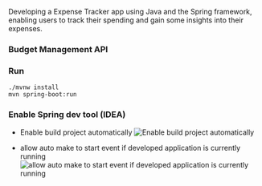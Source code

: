 Developing a Expense Tracker app using Java and the Spring framework, enabling users to track their spending and gain some insights into their expenses.


### Budget Management API

### Run

```shell
./mvnw install
mvn spring-boot:run 
```


### Enable Spring dev tool (IDEA)

- Enable build project automatically
![Enable build project automatically](https://youtrack.jetbrains.com/api/files/74-1040249?sign=MTY2NTAxNDQwMDAwMHwxMS0xMDc5OTg3fDc0LTEwNDAyNDl8ZmtOcWZRZ21uZ2FFSjV3SkVpQWh5%0D%0AbHBTYlBJX0hWU0twVTFIUTBJN2hfTQ0K%0D%0A&updated=1616436766606)


- allow auto make to start event if developed application is currently running 
![allow auto make to start event if developed application is currently running](https://youtrack.jetbrains.com/api/files/74-1125614?sign=MTY2NTAxNDQwMDAwMHwxMS0xMDc5OTg3fDc0LTExMjU2MTR8d0JTaTJCZTZrOUpoQk1FMzB2QWpa%0D%0Ad2ZzSEdjUURfSTRTaVZ2a3hENVljcw0K%0D%0A&updated=1627651335092)


